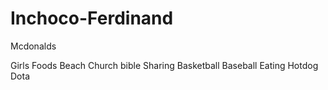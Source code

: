 # Inchoco-Ferdinand
Mcdonalds

Girls
Foods
Beach
Church
bible Sharing
Basketball
Baseball
Eating
Hotdog
Dota
